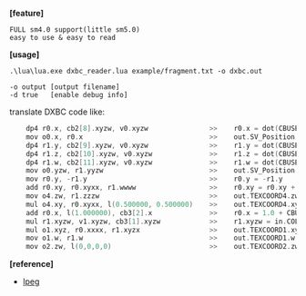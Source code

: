 **[feature]**

    FULL sm4.0 support(little sm5.0)
    easy to use & easy to read

**[usage]**

    .\lua\lua.exe dxbc_reader.lua example/fragment.txt -o dxbc.out

    -o output [output filename]
    -d true   [enable debug info]

translate DXBC code like:

```c
    dp4 r0.x, cb2[8].xyzw, v0.xyzw               >>    r0.x = dot(CBUSE_UB_LOCAL_MATRIX_IDX.u_mtxLP[0].xyzw, in.POSITION.xyzw)
    mov o0.x, r0.x                               >>    out.SV_Position.x = r0.x
    dp4 r1.y, cb2[9].xyzw, v0.xyzw               >>    r1.y = dot(CBUSE_UB_LOCAL_MATRIX_IDX.u_mtxLP[1].xyzw, in.POSITION.xyzw)
    dp4 r1.z, cb2[10].xyzw, v0.xyzw              >>    r1.z = dot(CBUSE_UB_LOCAL_MATRIX_IDX.u_mtxLP[2].xyzw, in.POSITION.xyzw)
    dp4 r1.w, cb2[11].xyzw, v0.xyzw              >>    r1.w = dot(CBUSE_UB_LOCAL_MATRIX_IDX.u_mtxLP[3].xyzw, in.POSITION.xyzw)
    mov o0.yzw, r1.yyzw                          >>    out.SV_Position.yzw = r1.yzw
    mov r0.y, -r1.y                              >>    r0.y = -r1.y
    add r0.xy, r0.xyxx, r1.wwww                  >>    r0.xy = r0.xy + r1.ww
    mov o4.zw, r1.zzzw                           >>    out.TEXCOORD4.zw = r1.zw
    mul o4.xy, r0.xyxx, l(0.500000, 0.500000)    >>    out.TEXCOORD4.xy = r0.xy * float2(0.5, 0.5)
    add r0.x, l(1.000000), cb3[2].x              >>    r0.x = 1.0 + CBUSE_UB_MODEL_MATERIAL_IDX.u_ambient.x
    mul r1.xyzw, v1.xyzw, cb3[1].xyzw            >>    r1.xyzw = in.COLOR.xyzw * CBUSE_UB_MODEL_MATERIAL_IDX.u_diffuse.xyzw
    mul o1.xyz, r0.xxxx, r1.xyzx                 >>    out.TEXCOORD1.xyz = r0.xxx * r1.xyz
    mov o1.w, r1.w                               >>    out.TEXCOORD1.w = r1.w
    mov o2.zw, l(0,0,0,0)                        >>    out.TEXCOORD2.zw = float2(0, 0)
```

**[reference]**

- [lpeg](http://www.inf.puc-rio.br/~roberto/lpeg)

